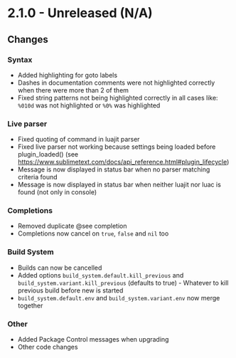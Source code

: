 # 2.1.0 - Unreleased (N/A)

## Changes

### Syntax

* Added highlighting for goto labels
* Dashes in documentation comments were not highlighted correctly when there were more than 2 of them
* Fixed string patterns not being highlighted correctly in all cases like:
  `%010d` was not highlighted or `%0%` was highlighted

### Live parser

* Fixed quoting of command in luajit parser
* Fixed live parser not working because settings being loaded before plugin_loaded() (see https://www.sublimetext.com/docs/api_reference.html#plugin_lifecycle)
* Message is now displayed in status bar when no parser matching criteria found
* Message is now displayed in status bar when neither luajit nor luac is found (not only in console)

### Completions

* Removed duplicate @see completion
* Completions now cancel on `true`, `false` and `nil` too

### Build System

* Builds can now be cancelled
* Added options `build_system.default.kill_previous` and `build_system.variant.kill_previous` (defaults to true) - Whatever to kill previous build before new is started
* `build_system.default.env` and `build_system.variant.env` now merge together

### Other

* Added Package Control messages when upgrading
* Other code changes